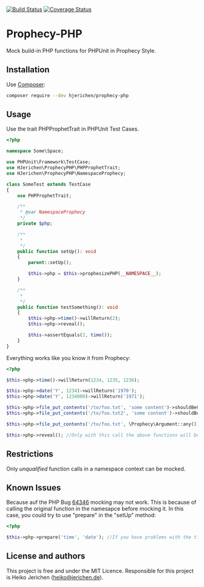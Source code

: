 [![Build Status](https://travis-ci.org/hjerichen/prophecy-php.svg?branch=master)](https://travis-ci.org/hjerichen/prophecy-php)
[![Coverage Status](https://coveralls.io/repos/github/hjerichen/prophecy-php/badge.svg?branch=master)](https://coveralls.io/github/hjerichen/prophecy-php?branch=master)

# Prophecy-PHP
Mock build-in PHP functions for PHPUnit in Prophecy Style.

## Installation
Use [Composer](https://getcomposer.org/):
```sh
composer require --dev hjerichen/prophecy-php
```

## Usage
Use the trait PHPProphetTrait in PHPUnit Test Cases.
```php
<?php

namespace Some\Space;

use PHPUnit\Framework\TestCase;
use HJerichen\ProphecyPHP\PHPProphetTrait;
use HJerichen\ProphecyPHP\NamespaceProphecy;

class SomeTest extends TestCase
{
    use PHPProphetTrait;

    /**
     * @var NamespaceProphecy
     */
    private $php;

    /**
     *
     */
    public function setUp(): void
    {
        parent::setUp();

        $this->php = $this->prophesizePHP(__NAMESPACE__);
    }

    /**
     *
     */
    public function testSomething(): void
    {
        $this->php->time()->willReturn(2);
        $this->php->reveal();

        $this->assertEquals(2, time());
    }
}
```

Everything works like you know it from Prophecy:
```php
<?php

$this->php->time()->willReturn(1234, 1235, 1236);

$this->php->date('Y', 1234)->willReturn('1970');
$this->php->date('Y', 1234000)->willReturn('1971');

$this->php->file_put_contents('/to/foo.txt', 'some content')->shouldBeCalledOnce();
$this->php->file_put_contents('/to/foo.txt2', 'some content')->shouldBeCalledOnce();

$this->php->file_put_contents('/to/foo.txt', \Prophecy\Argument::any())->shouldNotBeCalled();

$this->php->reveal(); //Only with this call the above functions will be mocked.
```

## Restrictions

Only *unqualified* function calls in a namespace context can be mocked.

## Known Issues

Because auf the PHP Bug [64346](https://bugs.php.net/bug.php?id=64346) mocking may not work. This is because of calling the original function in the namesapce before mocking it.
In this case, you could try to use "prepare" in the "setUp" method:
```php
<?php

$this->php->prepare('time', 'date'); //If you have problems with the time and date functions.
```

## License and authors

This project is free and under the MIT Licence.
Responsible for this project is Heiko Jerichen (heiko@jerichen.de).